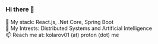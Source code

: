 ### Hi there 👋
🔨 My stack: React.js, .Net Core, Spring Boot <br />
🌱 My Intrests: Distributed Systems and Artificial Intelligence <br />
📫 Reach me at: kolarov01 (at) proton (dot) me <br />
<!--
- 🔭 I’m currently working on ...
- 
- 👯 I’m looking to collaborate on ...
- 🤔 I’m looking for help with ...
- 💬 Ask me about ...
- 
- 😄 Pronouns: ...
- ⚡ Fun fact: ...
-->
